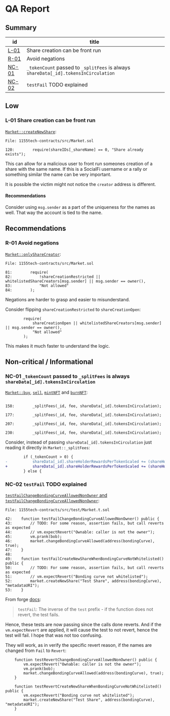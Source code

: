 # QA Report

## Summary

| id | title |
| --- | --- |
| [L-01](#l-01-share-creation-can-be-front-run) | Share creation can be front run |
| [R-01](#r-01-avoid-negations) | Avoid negations |
| [NC-01](#nc-01-_tokencount-passed-to-_splitfees-is-always-sharedata_idtokensincirculation) | `_tokenCount` passed to `_splitFees` is always `shareData[_id].tokensInCirculation` |
| [NC-02](#nc-02-testfail-todo-explained) | `testFail` TODO explained |

## Low

### L-01 Share creation can be front run

[`Market::createNewShare`](https://github.com/code-423n4/2023-11-canto/blob/main/1155tech-contracts/src/Market.sol#L120):
```solidity
File: 1155tech-contracts/src/Market.sol

120:        require(shareIDs[_shareName] == 0, "Share already exists");
```

This can allow for a malicious user to front run someones creation of a share with the same name. If this is a SocialFi username or a rally or something similar the name can be very important.

It is possible the victim might not notice the `creator` address is different.

#### Recommendations
Consider using `msg.sender` as a part of the uniqueness for the names as well. That way the account is tied to the name.

## Recommendations

### R-01 Avoid negations

[`Market::onlyShareCreator`](https://github.com/code-423n4/2023-11-canto/blob/main/1155tech-contracts/src/Market.sol#L81-L84):
```solidity
File: 1155tech-contracts/src/Market.sol

81:        require(
82:            !shareCreationRestricted || whitelistedShareCreators[msg.sender] || msg.sender == owner(),
83:            "Not allowed"
84:        );
```

Negations are harder to grasp and easier to misunderstand.

Consider flipping `shareCreationRestricted` to `shareCreationOpen`:
```solidity
        require(
            shareCreationOpen || whitelistedShareCreators[msg.sender] || msg.sender == owner(),
            "Not allowed"
        );
```

This makes it much faster to understand the logic.

## Non-critical / Informational

### NC-01 `_tokenCount` passed to `_splitFees` is always `shareData[_id].tokensInCirculation`

[`Market::buy`](https://github.com/code-423n4/2023-11-canto/blob/main/1155tech-contracts/src/Market.sol#L158), [`sell`](https://github.com/code-423n4/2023-11-canto/blob/main/1155tech-contracts/src/Market.sol#L177), [`mintNFT`](https://github.com/code-423n4/2023-11-canto/blob/main/1155tech-contracts/src/Market.sol#L207) and [`burnNFT`](https://github.com/code-423n4/2023-11-canto/blob/main/1155tech-contracts/src/Market.sol#L230):
```solidity

158:        _splitFees(_id, fee, shareData[_id].tokensInCirculation);

177:        _splitFees(_id, fee, shareData[_id].tokensInCirculation);

207:        _splitFees(_id, fee, shareData[_id].tokensInCirculation);

230:        _splitFees(_id, fee, shareData[_id].tokensInCirculation);
```

Consider, instead of passing `shareData[_id].tokensInCirculation` just reading it directly in `Market::_splitFees`:
```diff
        if (_tokenCount > 0) {
-           shareData[_id].shareHolderRewardsPerTokenScaled += (shareHolderFee * 1e18) / _tokenCount;
+           shareData[_id].shareHolderRewardsPerTokenScaled += (shareHolderFee * 1e18) / shareData[_id].tokensInCirculation;
        } else {
```

### NC-02 `testFail` TODO explained

[`testFailChangeBondingCurveAllowedNonOwner` and `testFailChangeBondingCurveAllowedNonOwner`](https://github.com/code-423n4/2023-11-canto/blob/main/1155tech-contracts/src/test/Market.t.sol#L42-L53):
```solidity
File: 1155tech-contracts/src/test/Market.t.sol

42:    function testFailChangeBondingCurveAllowedNonOwner() public {
43:        // TODO: For some reason, assertion fails, but call reverts as expected
44:        // vm.expectRevert("Ownable: caller is not the owner");
45:        vm.prank(bob);
46:        market.changeBondingCurveAllowed(address(bondingCurve), true);
47:    }
48:
49:    function testFailCreateNewShareWhenBondingCurveNotWhitelisted() public {
50:        // TODO: For some reason, assertion fails, but call reverts as expected
51:        // vm.expectRevert("Bonding curve not whitelisted");
52:        market.createNewShare("Test Share", address(bondingCurve), "metadataURI");
53:    }
```

From forge [docs](https://book.getfoundry.sh/forge/writing-tests):
> `testFail`: The inverse of the `test` prefix - if the function does not revert, the test fails.

Hence, these tests are now passing since the calls done reverts. And if the `vm.expectRevert` are applied, it will cause the test to not revert, hence the test will fail. I hope that was not too confusing.

They will work, as in verify the specific revert reason, if the names are changed from `Fail` to `Revert`:
```solidity
    function testRevertChangeBondingCurveAllowedNonOwner() public {
        vm.expectRevert("Ownable: caller is not the owner");
        vm.prank(bob);
        market.changeBondingCurveAllowed(address(bondingCurve), true);
    }

    function testRevertCreateNewShareWhenBondingCurveNotWhitelisted() public {
        vm.expectRevert("Bonding curve not whitelisted");
        market.createNewShare("Test Share", address(bondingCurve), "metadataURI");
    }
```

